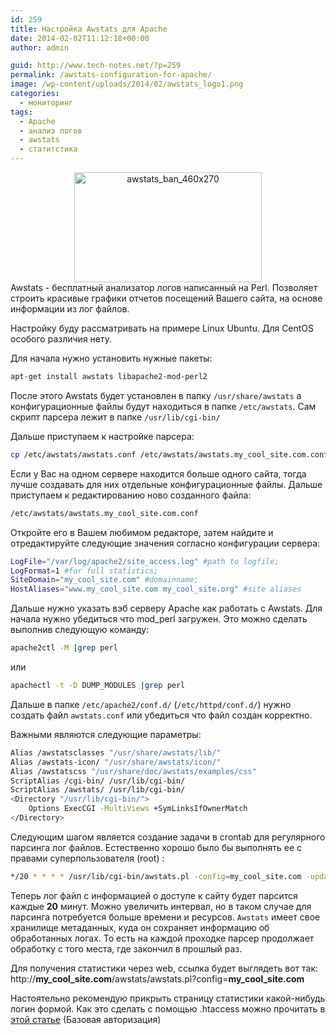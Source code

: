 ```yaml
---
id: 259
title: Настройка Awstats для Apache
date: 2014-02-02T11:12:18+00:00
author: admin

guid: http://www.tech-notes.net/?p=259
permalink: /awstats-configuration-for-apache/
image: /wp-content/uploads/2014/02/awstats_logo1.png
categories:
  - мониторинг
tags:
  - Apache
  - анализ логов
  - awstats
  - статитстика
---
```

<center>
  <a href="/wp-content/uploads/2014/02/awstats_ban_460x270.png"><img class="alignnone size-medium wp-image-264" alt="awstats_ban_460x270" src="/wp-content/uploads/2014/02/awstats_ban_460x270-300x176.png" width="300" height="176" srcset="/wp-content/uploads/2014/02/awstats_ban_460x270-300x176.png 300w, /wp-content/uploads/2014/02/awstats_ban_460x270.png 460w" sizes="(max-width: 300px) 100vw, 300px" /></a>
</center>Awstats - бесплатный анализатор логов написанный на Perl. Позволяет строить красивые графики отчетов посещений Вашего сайта, на основе информации из лог файлов.

Настройку буду рассматривать на примере Linux Ubuntu. Для CentOS особого различия нету.

Для начала нужно установить нужные пакеты:  
```bash
apt-get install awstats libapache2-mod-perl2
```

После этого Awstats будет установлен в папку `/usr/share/awstats` а конфигурационные файлы будут находиться в папке `/etc/awstats`. Сам скрипт парсера лежит в папке `/usr/lib/cgi-bin/`

Дальше приступаем к настройке парсера:  
```bash
cp /etc/awstats/awstats.conf /etc/awstats/awstats.my_cool_site.com.conf
```

Если у Вас на одном сервере находится больше одного сайта, тогда лучше создавать для них отдельные конфигурационные файлы. Дальше приступаем к редактированию ново созданного файла:  
```bash
/etc/awstats/awstats.my_cool_site.com.conf
```

Откройте его в Вашем любимом редакторе, затем найдите и отредактируйте следующие значения согласно конфигурации сервера:  
```bash
LogFile="/var/log/apache2/site_access.log" #path to logfile;
LogFormat=1 #for full statistics;
SiteDomain="my_cool_site.com" #domainname;
HostAliases="www.my_cool_site.com my_cool_site.org" #site aliases
```

Дальше нужно указать вэб серверу Apache как работать с Awstats. Для начала нужно убедиться что mod_perl загружен. Это можно сделать выполнив следующую команду:  
```bash
apache2ctl -M |grep perl
```

или

```bash
apachectl -t -D DUMP_MODULES |grep perl
```

Дальше в папке `/etc/apache2/conf.d/` (`/etc/httpd/conf.d/`) нужно создать файл `awstats.conf` или убедиться что файл создан корректно.

Важными являются следующие параметры:  
```bash
Alias /awstatsclasses "/usr/share/awstats/lib/"
Alias /awstats-icon/ "/usr/share/awstats/icon/"
Alias /awstatscss "/usr/share/doc/awstats/examples/css"
ScriptAlias /cgi-bin/ /usr/lib/cgi-bin/
ScriptAlias /awstats/ /usr/lib/cgi-bin/
<Directory "/usr/lib/cgi-bin/">
	Options ExecCGI -MultiViews +SymLinksIfOwnerMatch
</Directory>
```

Следующим шагом является создание задачи в crontab для регулярного парсинга лог файлов. Естественно хорошо было бы выполнять ее с правами суперпользователя (root) :  
```bash
*/20 * * * * /usr/lib/cgi-bin/awstats.pl -config=my_cool_site.com -update > /dev/null
```

Теперь лог файл с информацией о доступе к сайту будет парсится каждые **20** минут. Можно увеличить интервал, но в таком случае для парсинга потребуется больше времени и ресурсов. `Awstats` имеет свое хранилище метаданных, куда он сохраняет информацию об обработанных логах. То есть на каждой проходке парсер продолжает обработку с того места, где закончил в прошлый раз.

Для получения статистики через web, ссылка будет выглядеть вот так:  
http://**my_cool_site.com**/awstats/awstats.pl?config=**my_cool_site.com**

Настоятельно рекомендую прикрыть страницу статиcтики какой-нибудь логин формой. Как это сделать с помощью .htaccess можно прочитать в [этой статье](/%d1%88%d0%bf%d0%b0%d1%80%d0%b3%d0%b0%d0%bb%d0%ba%d0%b0-%d0%bf%d0%be-htaccess/ "Шпаргалка по .htaccess") (Базовая авторизация)
